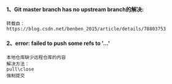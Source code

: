 #### 1、Git master branch has no upstream branch的解决:  
	转载自：  
	https://blog.csdn.net/benben_2015/article/details/78803753  
#### 2、error: failed to push some refs to '...'
	本地仓库缺少远程仓库的内容 
	解决方法：  
	pull\close	
	强制提交